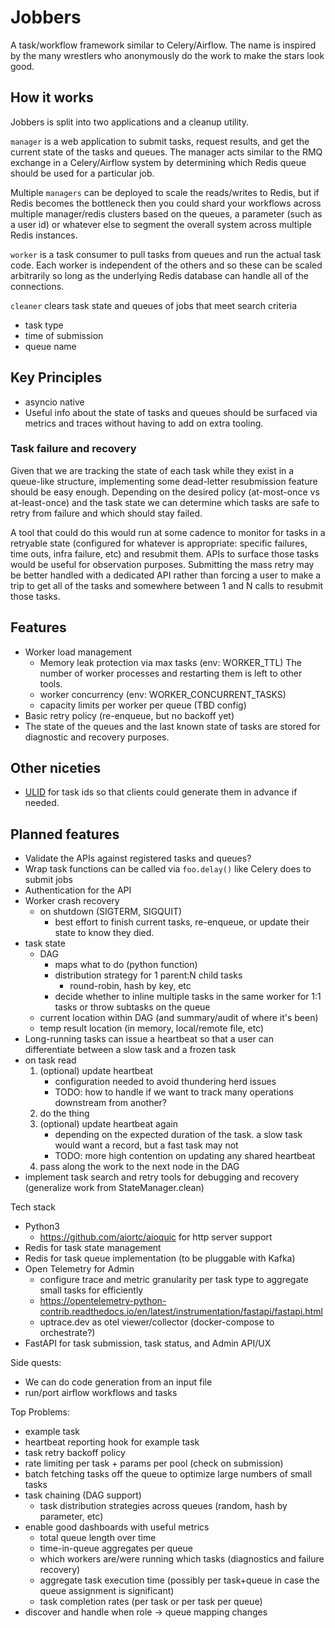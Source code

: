# Jobbers

A task/workflow framework similar to Celery/Airflow. The name is inspired by
the many wrestlers who anonymously do the work to make the stars look good.

## How it works

Jobbers is split into two applications and a cleanup utility.

`manager` is a web application to submit tasks, request results, and get the
current state of the tasks and queues.
The manager acts similar to the RMQ exchange in a Celery/Airflow system by
determining which Redis queue should be used for a particular job.

Multiple `managers` can be deployed to scale the reads/writes to Redis, but if Redis
becomes the bottleneck then you could shard your workflows across multiple manager/redis clusters
based on the queues, a parameter (such as a user id) or whatever else to segment the overall
system across multiple Redis instances.

`worker` is a task consumer to pull tasks from queues and run the actual task code.
Each worker is independent of the others and so these can be scaled arbitrarily so
long as the underlying Redis database can handle all of the connections.

`cleaner` clears task state and queues of jobs that meet search criteria

- task type
- time of submission
- queue name

## Key Principles

- asyncio native
- Useful info about the state of tasks and queues should be surfaced via metrics and traces without having to add on extra tooling.

### Task failure and recovery

Given that we are tracking the state of each task while they exist in a queue-like structure, implementing some dead-letter resubmission feature should be easy enough. Depending on the desired policy (at-most-once vs at-least-once) and the task state we can determine which tasks are safe to retry from failure and which should stay failed.

A tool that could do this would run at some cadence to monitor for tasks in a retryable state (configured for whatever is appropriate: specific failures, time outs, infra failure, etc) and resubmit them. APIs to surface those tasks would be useful for observation purposes. Submitting the mass retry may be better handled with a dedicated API rather than forcing a user to make a trip to get all of the tasks and somewhere between 1 and N calls to resubmit those tasks.

## Features

- Worker load management
  - Memory leak protection via max tasks (env: WORKER_TTL)
    The number of worker processes and restarting them is left to other tools.
  - worker concurrency (env: WORKER_CONCURRENT_TASKS)
  - capacity limits per worker per queue (TBD config)
- Basic retry policy (re-enqueue, but no backoff yet)
- The state of the queues and the last known state of tasks are stored for diagnostic and recovery purposes.

## Other niceties

- [ULID](https://github.com/ulid/spec) for task ids so that clients could generate them in advance if needed.

## Planned features

- Validate the APIs against registered tasks and queues?
- Wrap task functions can be called via `foo.delay()` like Celery does to submit jobs
- Authentication for the API
- Worker crash recovery
  - on shutdown (SIGTERM, SIGQUIT)
    - best effort to finish current tasks, re-enqueue, or update their state to know they died.
- task state
  - DAG
    - maps what to do (python function)
    - distribution strategy for 1 parent:N child tasks
      - round-robin, hash by key, etc
    - decide whether to inline multiple tasks in the same worker for 1:1 tasks or throw subtasks on the queue
  - current location within DAG (and summary/audit of where it's been)
  - temp result location (in memory, local/remote file, etc)
- Long-running tasks can issue a heartbeat so that a user can differentiate between
a slow task and a frozen task
- on task read
  1. (optional) update heartbeat
     - configuration needed to avoid thundering herd issues
     - TODO: how to handle if we want to track many operations downstream from another?
  2. do the thing
  3. (optional) update heartbeat again
     - depending on the expected duration of the task. a slow task would want a record, but a fast task may not
     - TODO: more high contention on updating any shared heartbeat
  4. pass along the work to the next node in the DAG
- implement task search and retry tools for debugging and recovery (generalize work from StateManager.clean)

Tech stack

- Python3
  - <https://github.com/aiortc/aioquic> for http server support
- Redis for task state management
- Redis for task queue implementation (to be pluggable with Kafka)
- Open Telemetry for Admin
  - configure trace and metric granularity per task type to aggregate small tasks for efficiently
  - <https://opentelemetry-python-contrib.readthedocs.io/en/latest/instrumentation/fastapi/fastapi.html>
  - uptrace.dev as otel viewer/collector (docker-compose to orchestrate?)
- FastAPI for task submission, task status, and Admin API/UX

Side quests:

- We can do code generation from an input file
- run/port airflow workflows and tasks

Top Problems:

- example task
- heartbeat reporting hook for example task
- task retry backoff policy
- rate limiting per task + params per pool (check on submission)
- batch fetching tasks off the queue to optimize large numbers of small tasks
- task chaining (DAG support)
  - task distribution strategies across queues (random, hash by parameter, etc)
- enable good dashboards with useful metrics
  - total queue length over time
  - time-in-queue aggregates per queue
  - which workers are/were running which tasks (diagnostics and failure recovery)
  - aggregate task execution time (possibly per task+queue in case the queue assignment is significant)
  - task completion rates (per task or per task per queue)
- discover and handle when role -> queue mapping changes
